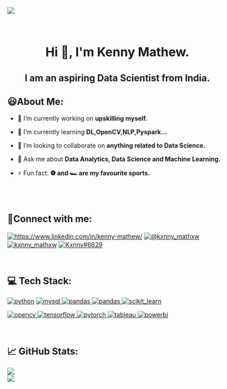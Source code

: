 ![](https://komarev.com/ghpvc/?username=KxnnyM&style=flat-square&color=blue)

<br>

<h1 align="center">Hi 👋, I'm Kenny Mathew.</h1>

<h2 align="center">I am an aspiring Data Scientist from India.</h2>


## 😃About Me:
- 🔭 I’m currently working on **upskilling myself.**

- 🌱 I’m currently learning **DL,OpenCV,NLP,Pyspark...**

- 👯 I’m looking to collaborate on **anything related to Data Science.**

- 💬 Ask me about **Data Analytics, Data Science and Machine Learning.**

- ⚡ Fun fact: **⚽ and 🏎 are my favourite sports.**
<br>
<br>


## 🚀Connect with me:
<p align="left">
<a href="https://www.linkedin.com/in/kenny-mathew/" target="blank"><img align="center" src="https://img.shields.io/badge/LinkedIn-0077B5?style=for-the-badge&logo=linkedin&logoColor=white" alt="https://www.linkedin.com/in/kenny-mathew/"  /></a>
<a href="https://instagram.com/kxnny_mathxw" target="blank"><img align="center" src="https://img.shields.io/badge/Instagram-E83845?style=for-the-badge&logo=instagram&logoColor=white" alt="@kxnny_mathxw"
/></a>
<a href="https://twitter.com/kxnny_mathxw" target="blank"><img align="center" src="https://img.shields.io/badge/Twitter-1DA1F2?style=for-the-badge&logo=twitter&logoColor=white" alt="kxnny_mathxw"/></a>
<a href="https://github.com/KxnnyM" target="blank"><img align="center" src="https://img.shields.io/badge/GitHub-333?style=for-the-badge&logo=github&logoColor=white" alt="Kxnny#6629"  /></a>

</p>
<br>

## 💻 Tech Stack:
<p align="left">
<a href="https://www.python.org" target="_blank" rel="noreferrer"> <img src="https://img.shields.io/badge/Python-FFD43B?style=for-the-badge&logo=python&logoColor=blue" alt="python"/></a> 
<a href="https://www.mysql.com/" target="_blank" rel="noreferrer"> <img src="https://img.shields.io/badge/MySQL-005C84?style=for-the-badge&logo=mysql&logoColor=white" alt="mysql"/> </a>
<a href="https://pandas.pydata.org/" target="_blank" rel="noreferrer"> <img src="https://img.shields.io/badge/Pandas-2C2D72?style=for-the-badge&logo=pandas&logoColor=white" alt="pandas"/> </a>
<a href="https://numpy.org/doc/stable/" target="_blank" rel="noreferrer"> <img src="https://img.shields.io/badge/Numpy-777BB4?style=for-the-badge&logo=numpy&logoColor=white" alt="pandas"/> </a>
<a href="https://scikit-learn.org/" target="_blank" rel="noreferrer"> <img src="https://img.shields.io/badge/scikit_learn-F7931E?style=for-the-badge&logo=scikit-learn&logoColor=white" alt="scikit_learn"/> </a> 

<a href="https://opencv.org/" target="_blank" rel="noreferrer"> <img src="https://img.shields.io/badge/OpenCV-27338e?style=for-the-badge&logo=OpenCV&logoColor=white" alt="opencv"/> </a> 
<a href="https://www.tensorflow.org" target="_blank" rel="noreferrer"> <img src="https://img.shields.io/badge/TensorFlow-FF6F00?style=for-the-badge&logo=tensorflow&logoColor=white" alt="tensorflow"/> </a>
<a href="https://docs.streamlit.io/" target="_blank" rel="noreferrer"> <img src="https://img.shields.io/badge/Streamlit-FF4B4B?style=for-the-badge&logo=Streamlit&logoColor=white" alt="pytorch"/> </a> 
<a href="https://help.tableau.com/current/pro/desktop/en-us/gettingstarted_overview.htm" target="_blank" rel="noreferrer"> <img src="https://img.shields.io/badge/Tableau-E97627?style=for-the-badge&logo=Tableau&logoColor=white" alt="tableau"/> </a> 
<a href="https://docs.microsoft.com/en-us/power-bi/" target="_blank" rel="noreferrer"> <img src="https://img.shields.io/badge/PowerBI-F2C811?style=for-the-badge&logo=Power%20BI&logoColor=grey" alt="powerbi"/> 
</a> </p>
<br>

## 📈 GitHub Stats:
![](https://github-readme-stats.vercel.app/api?username=KxnnyM&theme=dark&hide_border=true&include_all_commits=true&count_private=false)<br/>
![](https://github-readme-streak-stats.herokuapp.com/?user=KxnnyM&theme=dark&hide_border=true)<br/>

